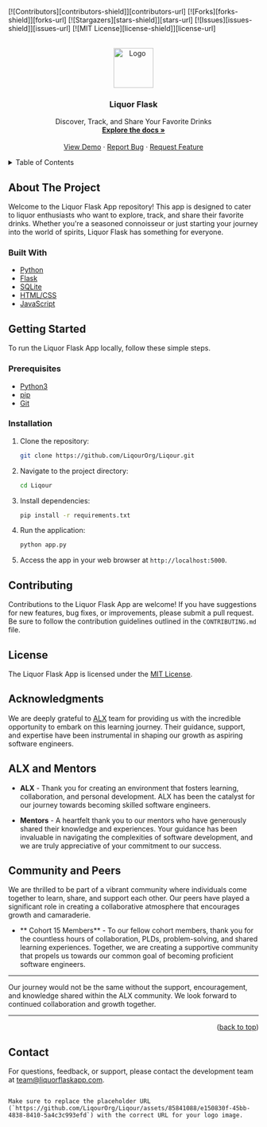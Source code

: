 <!-- Improved compatibility of back to top link: See: https://github.com/othneildrew/Best-README-Template/pull/73 -->
<a name="readme-top"></a>

[![Contributors][contributors-shield]][contributors-url]
[![Forks][forks-shield]][forks-url]
[![Stargazers][stars-shield]][stars-url]
[![Issues][issues-shield]][issues-url]
[![MIT License][license-shield]][license-url]




<!-- PROJECT LOGO -->
<br />
<div align="center">
  <a href="https://github.com/LiqourOrg/Liqour">
    <img src="https://github.com/LiqourOrg/Liqour/assets/85841088/e150830f-45bb-4838-8410-5a4c3c993efd" alt="Logo" height="80">
  </a>

<h3 align="center">Liquor Flask</h3>

  <p align="center">
    Discover, Track, and Share Your Favorite Drinks
    <br />
    <a href="https://github.com/LiqourOrg/Liqour"><strong>Explore the docs »</strong></a>
    <br />
    <br />
    <a href="https://www.example.com/">View Demo</a>
    ·
    <a href="https://github.com/LiqourOrg/Liqour/issues">Report Bug</a>
    ·
    <a href="https://github.com/LiqourOrg/Liqour/issues">Request Feature</a>
  </p>
</div>

<!-- TABLE OF CONTENTS -->
<details>
  <summary>Table of Contents</summary>
  <ol>
    <li>
      <a href="#about-the-project">About The Project</a>
      <ul>
        <li><a href="#built-with">Built With</a></li>
      </ul>
    </li>
    <li>
      <a href="#getting-started">Getting Started</a>
      <ul>
        <li><a href="#prerequisites">Prerequisites</a></li>
        <li><a href="#installation">Installation</a></li>
      </ul>
    </li>
    <li><a href="#contributing">Contributing</a></li>
    <li><a href="#license">License</a></li>
    <li><a href="#contact">Contact</a></li>
  </ol>
</details>

<!-- ABOUT THE PROJECT -->
## About The Project

Welcome to the Liquor Flask App repository! This app is designed to cater to liquor enthusiasts who want to explore, track, and share their favorite drinks. Whether you're a seasoned connoisseur or just starting your journey into the world of spirits, Liquor Flask has something for everyone.

### Built With

- [Python](https://www.python.org/)
- [Flask](https://flask.palletsprojects.com/)
- [SQLite](https://www.sqlite.org/index.html)
- [HTML/CSS](https://developer.mozilla.org/en-US/docs/Web/HTML)
- [JavaScript](https://developer.mozilla.org/en-US/docs/Web/JavaScript)

<!-- GETTING STARTED -->
## Getting Started

To run the Liquor Flask App locally, follow these simple steps.

### Prerequisites

- [Python3](https://www.python.org/)
- [pip](https://pip.pypa.io/en/stable/)
- [Git](https://git-scm.com/)

### Installation

1. Clone the repository:

   ```sh
   git clone https://github.com/LiqourOrg/Liqour.git
   ```

2. Navigate to the project directory:

   ```sh
   cd Liqour
   ```

3. Install dependencies:

   ```sh
   pip install -r requirements.txt
   ```

4. Run the application:

   ```sh
   python app.py
   ```

5. Access the app in your web browser at `http://localhost:5000`.

<!-- CONTRIBUTING -->
## Contributing

Contributions to the Liquor Flask App are welcome! If you have suggestions for new features, bug fixes, or improvements, please submit a pull request. Be sure to follow the contribution guidelines outlined in the `CONTRIBUTING.md` file.

## License

The Liquor Flask App is licensed under the [MIT License](LICENSE).

<!-- ACKNOWLEDGMENTS -->
## Acknowledgments

We are deeply grateful to [ALX](https://www.alxafrica.com/blog/software-engineering-hard-vs-soft-skills/) team for providing us with the incredible opportunity to embark on this learning journey. Their guidance, support, and expertise have been instrumental in shaping our growth as aspiring software engineers.

## ALX and Mentors

- **ALX** - Thank you for creating an environment that fosters learning, collaboration, and personal development. ALX has been the catalyst for our journey towards becoming skilled software engineers.

- **Mentors** - A heartfelt thank you to our mentors who have generously shared their knowledge and experiences. Your guidance has been invaluable in navigating the complexities of software development, and we are truly appreciative of your commitment to our success.

## Community and Peers

We are thrilled to be part of a vibrant community where individuals come together to learn, share, and support each other. Our peers have played a significant role in creating a collaborative atmosphere that encourages growth and camaraderie.

- ** Cohort 15 Members** - To our fellow cohort members, thank you for the countless hours of collaboration, PLDs, problem-solving, and shared learning experiences. Together, we are creating a supportive community that propels us towards our common goal of becoming proficient software engineers.

---

Our journey would not be the same without the support, encouragement, and knowledge shared within the ALX community. We look forward to continued collaboration and growth together.

---

<p align="right">(<a href="#readme-top">back to top</a>)</p>

## Contact

For questions, feedback, or support, please contact the development team at [team@liquorflaskapp.com](mailto:team@liquorflaskapp.com).

```

Make sure to replace the placeholder URL (`https://github.com/LiqourOrg/Liqour/assets/85841088/e150830f-45bb-4838-8410-5a4c3c993efd`) with the correct URL for your logo image.
